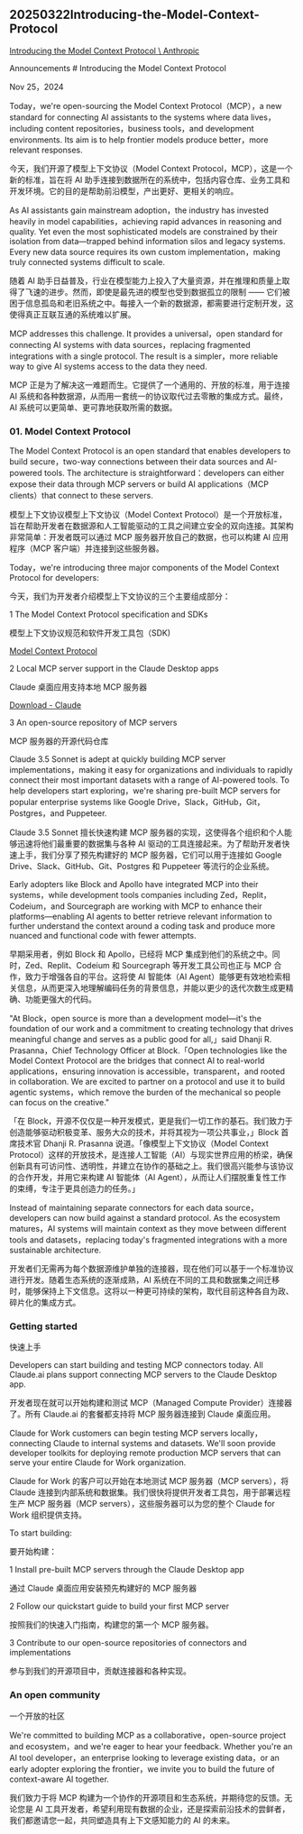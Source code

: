 ## 20250322Introducing-the-Model-Context-Protocol

[Introducing the Model Context Protocol \ Anthropic](https://www.anthropic.com/news/model-context-protocol)

Announcements # Introducing the Model Context Protocol

Nov 25，2024

Today，we're open-sourcing the Model Context Protocol（MCP），a new standard for connecting AI assistants to the systems where data lives，including content repositories，business tools，and development environments. Its aim is to help frontier models produce better，more relevant responses.

今天，我们开源了模型上下文协议（Model Context Protocol，MCP），这是一个新的标准，旨在将 AI 助手连接到数据所在的系统中，包括内容仓库、业务工具和开发环境。它的目的是帮助前沿模型，产出更好、更相关的响应。

As AI assistants gain mainstream adoption，the industry has invested heavily in model capabilities，achieving rapid advances in reasoning and quality. Yet even the most sophisticated models are constrained by their isolation from data—trapped behind information silos and legacy systems. Every new data source requires its own custom implementation，making truly connected systems difficult to scale.

随着 AI 助手日益普及，行业在模型能力上投入了大量资源，并在推理和质量上取得了飞速的进步。然而，即使是最先进的模型也受到数据孤立的限制 —— 它们被困于信息孤岛和老旧系统之中。每接入一个新的数据源，都需要进行定制开发，这使得真正互联互通的系统难以扩展。

MCP addresses this challenge. It provides a universal，open standard for connecting AI systems with data sources，replacing fragmented integrations with a single protocol. The result is a simpler，more reliable way to give AI systems access to the data they need.

MCP 正是为了解决这一难题而生。它提供了一个通用的、开放的标准，用于连接 AI 系统和各种数据源，从而用一套统一的协议取代过去零散的集成方式。最终，AI 系统可以更简单、更可靠地获取所需的数据。

### 01. Model Context Protocol

The Model Context Protocol is an open standard that enables developers to build secure，two-way connections between their data sources and AI-powered tools. The architecture is straightforward：developers can either expose their data through MCP servers or build AI applications（MCP clients）that connect to these servers.

模型上下文协议模型上下文协议（Model Context Protocol）是一个开放标准，旨在帮助开发者在数据源和人工智能驱动的工具之间建立安全的双向连接。其架构非常简单：开发者既可以通过 MCP 服务器开放自己的数据，也可以构建 AI 应用程序（MCP 客户端）并连接到这些服务器。

Today，we're introducing three major components of the Model Context Protocol for developers:

今天，我们为开发者介绍模型上下文协议的三个主要组成部分：

1 The Model Context Protocol specification and SDKs

模型上下文协议规范和软件开发工具包（SDK)

[Model Context Protocol](https://github.com/modelcontextprotocol)

2 Local MCP server support in the Claude Desktop apps

Claude 桌面应用支持本地 MCP 服务器

[Download - Claude](https://claude.ai/download)

3 An open-source repository of MCP servers

MCP 服务器的开源代码仓库

Claude 3.5 Sonnet is adept at quickly building MCP server implementations，making it easy for organizations and individuals to rapidly connect their most important datasets with a range of AI-powered tools. To help developers start exploring，we're sharing pre-built MCP servers for popular enterprise systems like Google Drive，Slack，GitHub，Git，Postgres，and Puppeteer.

Claude 3.5 Sonnet 擅长快速构建 MCP 服务器的实现，这使得各个组织和个人能够迅速将他们最重要的数据集与各种 AI 驱动的工具连接起来。为了帮助开发者快速上手，我们分享了预先构建好的 MCP 服务器，它们可以用于连接如 Google Drive、Slack、GitHub、Git、Postgres 和 Puppeteer 等流行的企业系统。

Early adopters like Block and Apollo have integrated MCP into their systems，while development tools companies including Zed，Replit，Codeium，and Sourcegraph are working with MCP to enhance their platforms—enabling AI agents to better retrieve relevant information to further understand the context around a coding task and produce more nuanced and functional code with fewer attempts.

早期采用者，例如 Block 和 Apollo，已经将 MCP 集成到他们的系统之中。同时，Zed、Replit、Codeium 和 Sourcegraph 等开发工具公司也正与 MCP 合作，致力于增强各自的平台。这将使 AI 智能体（AI Agent）能够更有效地检索相关信息，从而更深入地理解编码任务的背景信息，并能以更少的迭代次数生成更精确、功能更强大的代码。

"At Block，open source is more than a development model—it's the foundation of our work and a commitment to creating technology that drives meaningful change and serves as a public good for all,」said Dhanji R. Prasanna，Chief Technology Officer at Block.「Open technologies like the Model Context Protocol are the bridges that connect AI to real-world applications，ensuring innovation is accessible，transparent，and rooted in collaboration. We are excited to partner on a protocol and use it to build agentic systems，which remove the burden of the mechanical so people can focus on the creative."

「在 Block，开源不仅仅是一种开发模式，更是我们一切工作的基石。我们致力于创造能够驱动积极变革、服务大众的技术，并将其视为一项公共事业，」Block 首席技术官 Dhanji R. Prasanna 说道。「像模型上下文协议（Model Context Protocol）这样的开放技术，是连接人工智能（AI）与现实世界应用的桥梁，确保创新具有可访问性、透明性，并建立在协作的基础之上。我们很高兴能参与该协议的合作开发，并用它来构建 AI 智能体（AI Agent），从而让人们摆脱重复性工作的束缚，专注于更具创造力的任务。」

Instead of maintaining separate connectors for each data source，developers can now build against a standard protocol. As the ecosystem matures，AI systems will maintain context as they move between different tools and datasets，replacing today's fragmented integrations with a more sustainable architecture.

开发者们无需再为每个数据源维护单独的连接器，现在他们可以基于一个标准协议进行开发。随着生态系统的逐渐成熟，AI 系统在不同的工具和数据集之间迁移时，能够保持上下文信息。这将以一种更可持续的架构，取代目前这种各自为政、碎片化的集成方式。

### Getting started

快速上手

Developers can start building and testing MCP connectors today. All Claude.ai plans support connecting MCP servers to the Claude Desktop app.

开发者现在就可以开始构建和测试 MCP（Managed Compute Provider）连接器了。所有 Claude.ai 的套餐都支持将 MCP 服务器连接到 Claude 桌面应用。

Claude for Work customers can begin testing MCP servers locally，connecting Claude to internal systems and datasets. We'll soon provide developer toolkits for deploying remote production MCP servers that can serve your entire Claude for Work organization.

Claude for Work 的客户可以开始在本地测试 MCP 服务器（MCP servers），将 Claude 连接到内部系统和数据集。我们很快将提供开发者工具包，用于部署远程生产 MCP 服务器（MCP servers），这些服务器可以为您的整个 Claude for Work 组织提供支持。

To start building:

要开始构建：

1 Install pre-built MCP servers through the Claude Desktop app

通过 Claude 桌面应用安装预先构建好的 MCP 服务器

2 Follow our quickstart guide to build your first MCP server

按照我们的快速入门指南，构建您的第一个 MCP 服务器。

3 Contribute to our open-source repositories of connectors and implementations

参与到我们的开源项目中，贡献连接器和各种实现。

### An open community

一个开放的社区

We're committed to building MCP as a collaborative，open-source project and ecosystem，and we're eager to hear your feedback. Whether you're an AI tool developer，an enterprise looking to leverage existing data，or an early adopter exploring the frontier，we invite you to build the future of context-aware AI together.

我们致力于将 MCP 构建为一个协作的开源项目和生态系统，并期待您的反馈。无论您是 AI 工具开发者，希望利用现有数据的企业，还是探索前沿技术的尝鲜者，我们都邀请您一起，共同塑造具有上下文感知能力的 AI 的未来。